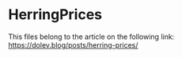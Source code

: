 # HerringPrices
This files belong to the article on the following link: 
https://dolev.blog/posts/herring-prices/
